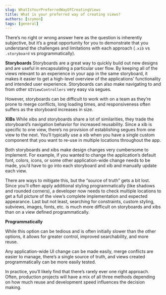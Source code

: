 ```yaml
---
slug: WhatIsYourPreferredWayOfCreatingViews
title: What is your preferred way of creating views?
authors: [szymon]
tags: [general]
---
```


There’s no right or wrong answer here as the question is inherently subjective, but it’s a great opportunity for you to demonstrate that you understand the challenges and limitations with each approach (`.xib` vs `.storyboard` vs programmatically).

**Storyboards**
Storyboards are a great way to quickly build out new designs and are useful in encapsulating a particular user flow. By keeping all of the views relevant to an experience in your app in the same storyboard, it makes it easier to get a high-level overview of the applications’ functionality and intended user experience. Storyboards can also make navigating to and from other `UIViewControllers` very easy via segues.

However, storyboards can be difficult to work with on a team as they’re prone to merge conflicts, long loading times, and responsiveness often suffers as the storyboard increases in size.

**XIBs**
While xibs and storyboards share a lot of similarities, they trade the storyboard’s navigation behavior for increased reusability. Since a xib is specific to one view, there’s no provision of establishing segues from one view to the next. You’ll typically use a xib when you have a single custom component that you want to re-use in multiple locations throughout the app.

Both storyboards and xibs make design changes very cumbersome to implement. For example, if you wanted to change the application’s default font, colors, icons, or some other application-wide change needs to be made, you’d have to go into each storyboard and xib and manually update each view.

There are ways to mitigate this, but the “source of truth” gets a bit lost. Since you’ll often apply additional styling programmatically (like shadows and rounded corners), a developer now needs to check multiple locations to get a full picture of the view’s complete implementation and expected appearance. Last but not least, searching for constraints, custom styling, subviews, images, fonts, etc. is much more difficult on storyboards and xibs than on a view defined programmatically.

**Programmatically**

While this option can be tedious and is often initially slower than the other options, it allows for greater control, improved searchability, and more reuse.

Any application-wide UI change can be made easily, merge conflicts are easier to manage, there’s a single source of truth, and views created programmatically can be more easily tested.

In practice, you’ll likely find that there’s rarely ever one right approach. Often, production projects will have a mix of all three methods depending on how much reuse and development speed influences the decision making.
